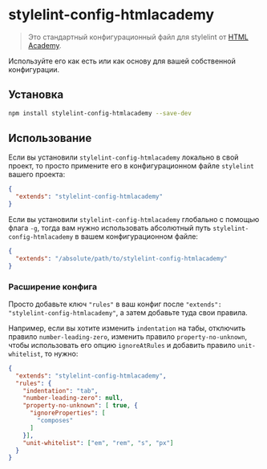 # stylelint-config-htmlacademy
> Это стандартный конфигурационный файл для stylelint от [HTML Academy](https://htmlacademy.ru/).

Используйте его как есть или как основу для вашей собственной конфигурации.

## Установка

```bash
npm install stylelint-config-htmlacademy --save-dev
```

## Использование

Если вы установили `stylelint-config-htmlacademy` локально в свой проект, то просто примените его в конфигурационном файле `stylelint` вашего проекта:

```json
{
  "extends": "stylelint-config-htmlacademy"
}
```

Если вы установили `stylelint-config-htmlacademy` глобально с помощью флага `-g`, тогда вам нужно использовать абсолютный путь `stylelint-config-htmlacademy` в вашем конфигурационном файле:

```json
{
  "extends": "/absolute/path/to/stylelint-config-htmlacademy"
}
```

### Расширение конфига

Просто добавьте ключ `"rules"` в ваш конфиг после `"extends": "stylelint-config-htmlacademy"`, а затем добавьте туда свои правила.

Например, если вы хотите изменить `indentation` на табы, отключить правило `number-leading-zero`, изменить правило `property-no-unknown`, чтобы использовать его опцию `ignoreAtRules` и добавить правило `unit-whitelist`, то  нужно:

```json
{
  "extends": "stylelint-config-htmlacademy",
  "rules": {
    "indentation": "tab",
    "number-leading-zero": null,
    "property-no-unknown": [ true, {
      "ignoreProperties": [
        "composes"
      ]
    }],
    "unit-whitelist": ["em", "rem", "s", "px"]
  }
}
```
